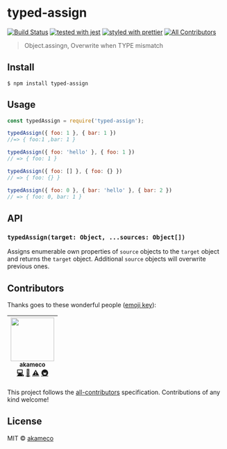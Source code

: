# typed-assign
[![Build Status](https://travis-ci.org/akameco/typed-assign.svg?branch=master)](https://travis-ci.org/akameco/typed-assign)
[![tested with jest](https://img.shields.io/badge/tested_with-jest-99424f.svg)](https://github.com/facebook/jest)
[![styled with prettier](https://img.shields.io/badge/styled_with-prettier-ff69b4.svg)](https://github.com/prettier/prettier)
[![All Contributors](https://img.shields.io/badge/all_contributors-1-orange.svg?style=flat-square)](#contributors)

> Object.assingn, Overwrite when TYPE mismatch


## Install

```
$ npm install typed-assign
```

## Usage

```js
const typedAssign = require('typed-assign');

typedAssign({ foo: 1 }, { bar: 1 })
//=> { foo:1 ,bar: 1 }

typedAssign({ foo: 'hello' }, { foo: 1 })
// => { foo: 1 }

typedAssign({ foo: [] }, { foo: {} })
// => { foo: {} }

typedAssign({ foo: 0 }, { bar: 'hello' }, { bar: 2 })
// => { foo: 0, bar: 1 }
```

## API

### `typedAssign(target: Object, ...sources: Object[])`
Assigns enumerable own properties of `source` objects to the `target` object and returns the `target` object. Additional `source` objects will overwrite previous ones.

## Contributors

Thanks goes to these wonderful people ([emoji key](https://github.com/kentcdodds/all-contributors#emoji-key)):

<!-- ALL-CONTRIBUTORS-LIST:START - Do not remove or modify this section -->
| [<img src="https://avatars2.githubusercontent.com/u/4002137?v=4" width="100px;"/><br /><sub>akameco</sub>](http://akameco.github.io)<br />[💻](https://github.com/akameco/typed-assign/commits?author=akameco "Code") [📖](https://github.com/akameco/typed-assign/commits?author=akameco "Documentation") [⚠️](https://github.com/akameco/typed-assign/commits?author=akameco "Tests") [🚇](#infra-akameco "Infrastructure (Hosting, Build-Tools, etc)") |
| :---: |
<!-- ALL-CONTRIBUTORS-LIST:END -->

This project follows the [all-contributors](https://github.com/kentcdodds/all-contributors) specification. Contributions of any kind welcome!

## License

MIT © [akameco](http://akameco.github.io)
